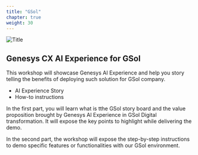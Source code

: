```yaml
---
title: "GSol"
chapter: true
weight: 30
---
```


![Title](/images/Introduction.PNG)

## Genesys CX AI Experience for GSol

This workshop will showcase Genesys AI Experience and help you story telling the benefits of deploying such solution for GSol company.

- AI Experience Story
- How-to instructions

In the first part, you will learn what is tthe GSol story board and the value proposition brought by Genesys AI Experience in GSol Digital transformation. It will expose the key points to highlight while delivering the demo.

In the second part, the workshop will expose the step-by-step instructions to demo specific features or functionalities with our GSol environment.
